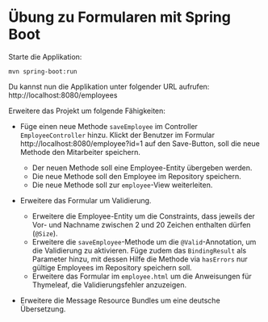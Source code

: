 # Übung zu Formularen mit Spring Boot

Starte die Applikation:

    mvn spring-boot:run
    
Du kannst nun die Applikation unter folgender URL aufrufen: http://localhost:8080/employees

Erweitere das Projekt um folgende Fähigkeiten:

- Füge einen neue Methode `saveEmployee` im Controller `EmployeeController` hinzu.
Klickt der Benutzer im Formular http://localhost:8080/employee?id=1 auf den Save-Button, 
  soll die neue Methode den Mitarbeiter speichern.
  - Der neuen Methode soll eine Employee-Entity übergeben werden.
  - Die neue Methode soll den Employee im Repository speichern.
  - Die neue Methode soll zur `employee`-View weiterleiten.
  
- Erweitere das Formular um Validierung.
  - Erweitere die Employee-Entity um die Constraints, dass jeweils der Vor- und Nachname 
  zwischen 2 und 20 Zeichen enthalten dürfen (`@Size`).
  - Erweitere die `saveEmployee`-Methode um die `@Valid`-Annotation, um die Validierung zu aktivieren. 
  Füge zudem das `BindingResult` als Parameter hinzu, mit dessen Hilfe die Methode via `hasErrors` nur 
  gültige Employees im Repository speichern soll.
  - Erweitere das Formular im `employee.html` um die Anweisungen für Thymeleaf, die Validierungsfehler anzuzeigen.

- Erweitere die Message Resource Bundles um eine deutsche Übersetzung.
